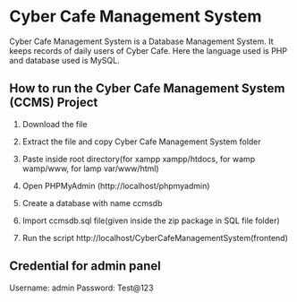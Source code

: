 # Cyber Cafe Management System

Cyber Cafe Management System is a Database Management System. It keeps records of daily users of Cyber Cafe.
Here the language used is PHP and database used is MySQL.

## How to run the Cyber Cafe Management System (CCMS) Project

1. Download the file

2. Extract the file and copy Cyber Cafe Management System folder

3. Paste inside root directory(for xampp xampp/htdocs, for wamp wamp/www, for lamp var/www/html)

4. Open PHPMyAdmin (http://localhost/phpmyadmin)

5. Create a database with name ccmsdb

6. Import ccmsdb.sql file(given inside the zip package in SQL file folder)

7. Run the script http://localhost/CyberCafeManagementSystem(frontend)

## Credential for admin panel

Username: admin
Password: Test@123
